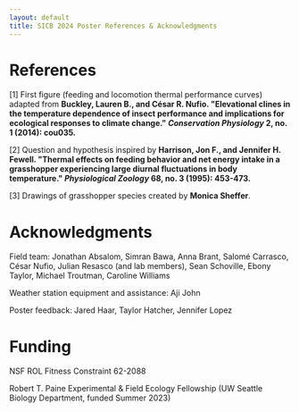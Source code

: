 ```yaml
---
layout: default
title: SICB 2024 Poster References & Acknowledgments
---
```


# References
[1] First figure (feeding and locomotion thermal performance curves) adapted from **Buckley, Lauren B., and César R. Nufio. "Elevational clines in the temperature dependence of insect performance and implications for ecological responses to climate change." _Conservation Physiology_ 2, no. 1 (2014): cou035.**

[2] Question and hypothesis inspired by **Harrison, Jon F., and Jennifer H. Fewell. "Thermal effects on feeding behavior and net energy intake in a grasshopper experiencing large diurnal fluctuations in body temperature." _Physiological Zoology_ 68, no. 3 (1995): 453-473.** 

[3] Drawings of grasshopper species created by **Monica Sheffer**.

# Acknowledgments
Field team: Jonathan Absalom, Simran Bawa, Anna Brant, Salomé Carrasco, César Nufio, Julian Resasco (and lab members), Sean Schoville, Ebony Taylor, Michael Troutman, Caroline Williams

Weather station equipment and assistance: Aji John

Poster feedback: Jared Haar, Taylor Hatcher, Jennifer Lopez

# Funding
NSF ROL Fitness Constraint 62-2088

Robert T. Paine Experimental & Field Ecology Fellowship (UW Seattle Biology Department, funded Summer 2023)
